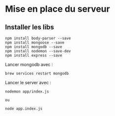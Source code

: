 # Mise en place du serveur

## Installer les libs

```
npm install body-parser --save
npm install mongoose --save
npm install mongodb --save
npm install nodemon --save-dev
npm install express --save
```


Lancer mongodb avec :
```
brew services restart mongodb
```

Lancer le server avec : 
```
nodemon app/index.js

ou

node app.index.js
```